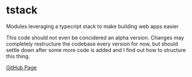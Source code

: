# tstack
Modules leveraging a typecript stack to make building web apps easier

This code should not even be concidered an alpha version. Changes may completely restructure the codebase every version for now, but should settle down after some more code is added and I find out how to structure this thing.

[GitHub Page](https://github.com/DustinMEastway/tstack)
